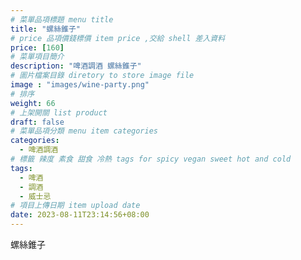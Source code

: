 ```yaml
---
# 菜單品項標題 menu title 
title: "螺絲錐子"
# price 品項價錢標價 item price ,交給 shell 差入資料
price: [160] 
# 菜單項目簡介 
description: "啤酒調酒 螺絲錐子"
# 圖片檔案目錄 diretory to store image file
image : "images/wine-party.png"
# 排序
weight: 66 
# 上架開關 list product 
draft: false
# 菜單品項分類 menu item categories 
categories:
  - 啤酒調酒 
# 標籤 辣度 素食 甜食 冷熱 tags for spicy vegan sweet hot and cold 
tags:
  - 啤酒
  - 調酒 
  - 威士忌
# 項目上傳日期 item upload date 
date: 2023-08-11T23:14:56+08:00
---
```


 螺絲錐子
